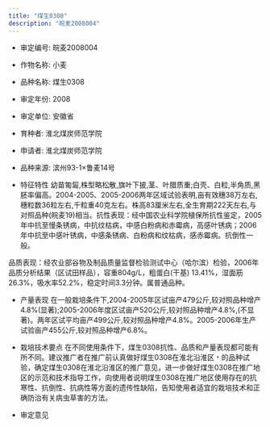 ```yaml
---
title: "煤生0308"
description: "皖麦2008004"
---
```

* 审定编号:  皖麦2008004

*  作物名称:  小麦

*  品种名称:  煤生0308

*  审定年份:  2008

*  审定单位:  安徽省

* 育种者:  淮北煤炭师范学院

*  申请者:  淮北煤炭师范学院

*  品种来源:  滨州93-1×鲁麦14号

*  特征特性
幼苗匍匐,株型略松散,旗叶下披,茎、叶腊质重;白壳、白粒,半角质,黑胚率偏高。2004-2005、2005-2006两年区域试验表明,亩有效穗38万左右,穗粒数36粒左右,千粒重40克左右。株高83厘米左右,全生育期222天左右,与对照品种(皖麦19)相当。抗性表现：经中国农业科学院植保所抗性鉴定，2005年中抗至慢条锈病，中抗纹枯病，中感白粉病和赤霉病，高感叶锈病；2006年中抗至中感叶锈病，中感条锈病、白粉病和纹枯病，感赤霉病。抗倒性一般。
品质表现：经农业部谷物及制品质量监督检验测试中心（哈尔滨）检验，2006年品质分析结果（区试田样品），容重804g/L，粗蛋白(干基) 13.41%，湿面筋26.3%，吸水率52.2%，稳定时间3.3分钟。属普通品种。

*  产量表现
在一般栽培条件下,2004-2005年区试亩产479公斤,较对照品种增产4.8%(显著);2005-2006年度区试亩产520公斤,较对照品种增产4.8%,(不显著)。两年区试平均亩产499公斤,较对照品种增产4.8%。2005-2006年生产试验亩产455公斤,较对照品种增产6.8%。

*  栽培技术要点
在不同使用条件下，煤生0308抗性、品质和产量表现都可能有所不同。建议推广者在推广前认真做好煤生0308在淮北沿淮区﹡的品种试验，确定煤生0308在淮北沿淮区的推广意见，进一步做好煤生0308在推广地区的示范和技术指导工作，向使用者说明煤生0308在推广地区使用存在的抗寒性、抗倒性、抗病性等方面的遗传性缺陷，告知使用者适宜的栽培技术和正确防治有关病虫草害的方法。

*  审定意见

